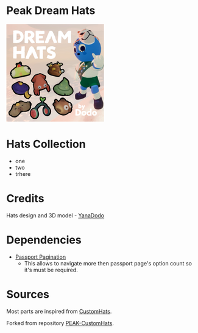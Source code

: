 # Peak Dream Hats

![Thumbnail](https://github.com/DarlingYoko/peak-dream-hats/blob/main/icon.png)

# Hats Collection
- one
- two
- trhere

# Credits
Hats design and 3D model - [YanaDodo](https://x.com/yanadodo)


# Dependencies
- [Passport Pagination](https://github.com/radsi/PEAK-PassportPagination)
  - This allows to navigate more then passport page's option count so it's must be required.


# Sources
Most parts are inspired from [CustomHats](https://github.com/radsi/PEAK-CustomHats).

Forked from repository [PEAK-CustomHats](https://github.com/Creta5164/peak-more-customizations).
